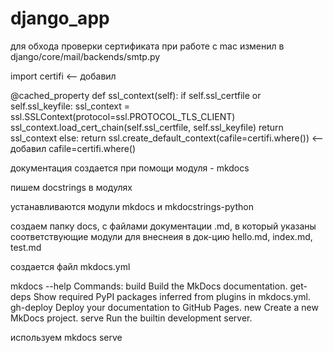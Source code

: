 # django_app

для обхода проверки сертификата при работе с mac изменил в  django/core/mail/backends/smtp.py

import certifi  <-- добавил

@cached_property
def ssl_context(self):
    if self.ssl_certfile or self.ssl_keyfile:
        ssl_context = ssl.SSLContext(protocol=ssl.PROTOCOL_TLS_CLIENT)
        ssl_context.load_cert_chain(self.ssl_certfile, self.ssl_keyfile)
        return ssl_context
    else:
        return ssl.create_default_context(cafile=certifi.where()) <-- добавил cafile=certifi.where()



документация создается при помощи модуля - mkdocs

пишем docstrings в модулях

устанавливаются модули mkdocs и mkdocstrings-python

создаем папку docs, c файлами документации .md, в который указаны соответствующие модули для внеснеия в док-цию
hello.md, index.md, test.md

создается файл mkdocs.yml

mkdocs --help
Commands:
  build      Build the MkDocs documentation.
  get-deps   Show required PyPI packages inferred from plugins in mkdocs.yml.
  gh-deploy  Deploy your documentation to GitHub Pages.
  new        Create a new MkDocs project.
  serve      Run the builtin development server.

используем mkdocs serve